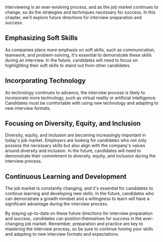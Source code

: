 
Interviewing is an ever-evolving process, and as the job market continues to change, so do the strategies and techniques necessary for success. In this chapter, we'll explore future directions for interview preparation and success.

Emphasizing Soft Skills
-----------------------

As companies place more emphasis on soft skills, such as communication, teamwork, and problem-solving, it's essential to demonstrate these skills during an interview. In the future, candidates will need to focus on highlighting their soft skills to stand out from other candidates.

Incorporating Technology
------------------------

As technology continues to advance, the interview process is likely to incorporate more technology, such as virtual reality or artificial intelligence. Candidates must be comfortable with using new technology and adapting to new interview formats.

Focusing on Diversity, Equity, and Inclusion
--------------------------------------------

Diversity, equity, and inclusion are becoming increasingly important in today's job market. Employers are looking for candidates who not only possess the necessary skills but also align with the company's values around diversity and inclusion. In the future, candidates will need to demonstrate their commitment to diversity, equity, and inclusion during the interview process.

Continuous Learning and Development
-----------------------------------

The job market is constantly changing, and it's essential for candidates to continue learning and developing new skills. In the future, candidates who can demonstrate a growth mindset and a willingness to learn will have a significant advantage during the interview process.

By staying up-to-date on these future directions for interview preparation and success, candidates can position themselves for success in the ever-changing job market. Remember, preparation and practice are key to mastering the interview process, so be sure to continue honing your skills and adapting to new interview formats and expectations.
